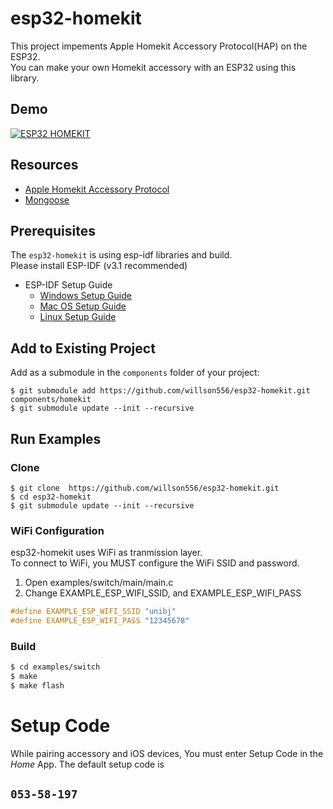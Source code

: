 # esp32-homekit

This project impements Apple Homekit Accessory Protocol(HAP) on the ESP32.\
You can make your own Homekit accessory with an ESP32 using this library.

## Demo
[![ESP32 HOMEKIT](https://img.youtube.com/vi/OTBtEQNa-1E/0.jpg)](https://www.youtube.com/watch?v=OTBtEQNa-1E "ESP32 HOMEKIT")

## Resources
- [Apple Homekit Accessory Protocol](https://developer.apple.com/support/homekit-accessory-protocol/)
- [Mongoose](https://github.com/cesanta/mongoose)

## Prerequisites
The `esp32-homekit` is using esp-idf libraries and build.\
Please install ESP-IDF (v3.1 recommended)
- ESP-IDF Setup Guide
  * [Windows Setup Guide](https://docs.espressif.com/projects/esp-idf/en/v3.1/get-started/windows-setup.html)
  * [Mac OS Setup Guide](https://docs.espressif.com/projects/esp-idf/en/v3.1/get-started/macos-setup.html)
  * [Linux Setup Guide](https://docs.espressif.com/projects/esp-idf/en/v3.1/get-started/linux-setup.html)

## Add to Existing Project

Add as a submodule in the `components` folder of your project:

```
$ git submodule add https://github.com/willson556/esp32-homekit.git components/homekit
$ git submodule update --init --recursive
```

## Run Examples

### Clone

```
$ git clone  https://github.com/willson556/esp32-homekit.git
$ cd esp32-homekit
$ git submodule update --init --recursive
```

### WiFi Configuration

esp32-homekit uses WiFi as tranmission layer.\
To connect to WiFi, you MUST configure the WiFi SSID and password.

1. Open examples/switch/main/main.c
2. Change EXAMPLE_ESP_WIFI_SSID, and EXAMPLE_ESP_WIFI_PASS

```c
#define EXAMPLE_ESP_WIFI_SSID "unibj"
#define EXAMPLE_ESP_WIFI_PASS "12345678"  
```

### Build

```bash
$ cd examples/switch
$ make
$ make flash
```

# Setup Code
While pairing accessory and iOS devices, You must enter Setup Code in the _Home_ App.
The default setup code is 
## **`053-58-197`**


